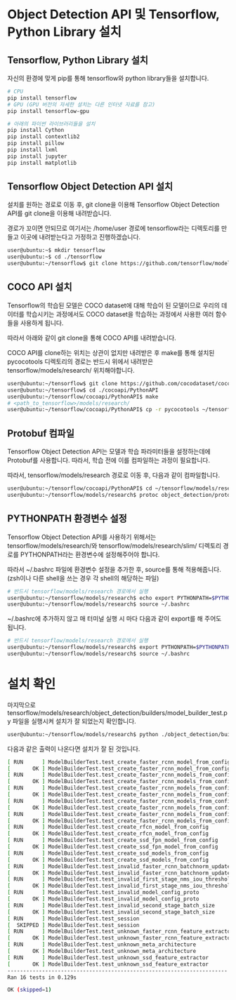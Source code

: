 # Object Detection API 및 Tensorflow, Python Library 설치

## Tensorflow, Python Library 설치

자신의 환경에 맞게 pip를 통해 tensorflow와 python library들을 설치합니다.

```bash
# CPU
pip install tensorflow
# GPU (GPU 버전의 자세한 설치는 다른 인터넷 자료를 참고)
pip install tensorflow-gpu
```

```bash
# 아래의 파이썬 라이브러리들을 설치
pip install Cython
pip install contextlib2
pip install pillow
pip install lxml
pip install jupyter
pip install matplotlib
```

## Tensorflow Object Detection API 설치

설치를 원하는 경로로 이동 후, git clone을 이용해 Tensorflow Object Detection API를 git clone을 이용해 내려받습니다.

경로가 꼬이면 안되므로 여기서는 /home/user 경로에 tensorflow라는 디렉토리를 만들고 이곳에 내려받는다고 가정하고 진행하겠습니다.

```bash
user@ubuntu:~$ mkdir tensorflow
user@ubuntu:~$ cd ./tensorflow
user@ubuntu:~/tensorflow$ git clone https://github.com/tensorflow/models.git
```

## COCO API 설치

Tensorflow의 학습된 모델은 COCO dataset에 대해 학습이 된 모델이므로 우리의 데이터를 학습시키는 과정에서도 COCO dataset을 학습하는 과정에서 사용한 여러 함수들을 사용하게 됩니다.

따라서 아래와 같이 git clone을 통해 COCO API를 내려받습니다.

COCO API를 clone하는 위치는 상관이 없지만 내려받은 후 make를 통해 설치된 pycocotools 디렉토리의 경로는 반드시 위에서 내려받은 tensorflow/models/research/ 위치해야합니다.

```bash
user@ubuntu:~/tensorflow$ git clone https://github.com/cocodataset/cocoapi.git
user@ubuntu:~/tensorflow$ cd ./cocoapi/PythonAPI
user@ubuntu:~/tensorflow/cocoapi/PythonAPI$ make
# <path_to_tensorflow>/models/research/
user@ubuntu:~/tensorflow/cocoapi/PythonAPI$ cp -r pycocotools ~/tensorflow/models/research/
```

## Protobuf 컴파일

Tensorflow Object Detection API는 모델과 학습 파라미터들을 설정하는데에 Protobuf를 사용합니다. 따라서, 학습 전에 이를 컴파일하는 과정이 필요합니다.

따라서, tensorflow/models/research 경로로 이동 후, 다음과 같이 컴파일합니다.

```bash
user@ubuntu:~/tensorflow/cocoapi/PythonAPI$ cd ~/tensorflow/models/research
user@ubuntu:~/tensorflow/models/research$ protoc object_detection/protos/*.proto --python_out=.
```

## PYTHONPATH 환경변수 설정

Tensorflow Object Detection API를 사용하기 위해서는 tensorflow/models/research/와 tensorflow/models/research/slim/ 디렉토리 경로를 PYTHONPATH라는 환경변수에 설정해주어야 합니다.

따라서 ~/.bashrc 파일에 환경변수 설정을 추가한 후, source를 통해 적용해줍니다. (zsh이나 다른 shell을 쓰는 경우 각 shell의 해당하는 파일)

```bash
# 반드시 tensorflow/models/research 경로에서 실행
user@ubuntu:~/tensorflow/models/research$ echo export PYTHONPATH=$PYTHONPATH:`pwd`:`pwd`/slim >> ~/.bashrc
user@ubuntu:~/tensorflow/models/research$ source ~/.bashrc
```

~/.bashrc에 추가하지 않고 매 터미널 실행 시 마다 다음과 같이 export를 해 주어도 됩니다.

```bash
# 반드시 tensorflow/models/research 경로에서 실행
user@ubuntu:~/tensorflow/models/research$ export PYTHONPATH=$PYTHONPATH:`pwd`:`pwd`/slim >> ~/.bashrc
user@ubuntu:~/tensorflow/models/research$ source ~/.bashrc
```

# 설치 확인

마지막으로 tensorflow/models/research/object_detection/builders/model_builder_test.py 파일을 실행시켜 설치가 잘 되었는지 확인합니다.

```bash
user@ubuntu:~/tensorflow/models/research$ python ./object_detection/builders/model_builder_test.py
```

다음과 같은 출력이 나온다면 설치가 잘 된 것입니다.

```bash
[ RUN      ] ModelBuilderTest.test_create_faster_rcnn_model_from_config_with_example_miner
[       OK ] ModelBuilderTest.test_create_faster_rcnn_model_from_config_with_example_miner
[ RUN      ] ModelBuilderTest.test_create_faster_rcnn_models_from_config_faster_rcnn_with_matmul
[       OK ] ModelBuilderTest.test_create_faster_rcnn_models_from_config_faster_rcnn_with_matmul
[ RUN      ] ModelBuilderTest.test_create_faster_rcnn_models_from_config_faster_rcnn_without_matmul
[       OK ] ModelBuilderTest.test_create_faster_rcnn_models_from_config_faster_rcnn_without_matmul
[ RUN      ] ModelBuilderTest.test_create_faster_rcnn_models_from_config_mask_rcnn_with_matmul
[       OK ] ModelBuilderTest.test_create_faster_rcnn_models_from_config_mask_rcnn_with_matmul
[ RUN      ] ModelBuilderTest.test_create_faster_rcnn_models_from_config_mask_rcnn_without_matmul
[       OK ] ModelBuilderTest.test_create_faster_rcnn_models_from_config_mask_rcnn_without_matmul
[ RUN      ] ModelBuilderTest.test_create_rfcn_model_from_config
[       OK ] ModelBuilderTest.test_create_rfcn_model_from_config
[ RUN      ] ModelBuilderTest.test_create_ssd_fpn_model_from_config
[       OK ] ModelBuilderTest.test_create_ssd_fpn_model_from_config
[ RUN      ] ModelBuilderTest.test_create_ssd_models_from_config
[       OK ] ModelBuilderTest.test_create_ssd_models_from_config
[ RUN      ] ModelBuilderTest.test_invalid_faster_rcnn_batchnorm_update
[       OK ] ModelBuilderTest.test_invalid_faster_rcnn_batchnorm_update
[ RUN      ] ModelBuilderTest.test_invalid_first_stage_nms_iou_threshold
[       OK ] ModelBuilderTest.test_invalid_first_stage_nms_iou_threshold
[ RUN      ] ModelBuilderTest.test_invalid_model_config_proto
[       OK ] ModelBuilderTest.test_invalid_model_config_proto
[ RUN      ] ModelBuilderTest.test_invalid_second_stage_batch_size
[       OK ] ModelBuilderTest.test_invalid_second_stage_batch_size
[ RUN      ] ModelBuilderTest.test_session
[  SKIPPED ] ModelBuilderTest.test_session
[ RUN      ] ModelBuilderTest.test_unknown_faster_rcnn_feature_extractor
[       OK ] ModelBuilderTest.test_unknown_faster_rcnn_feature_extractor
[ RUN      ] ModelBuilderTest.test_unknown_meta_architecture
[       OK ] ModelBuilderTest.test_unknown_meta_architecture
[ RUN      ] ModelBuilderTest.test_unknown_ssd_feature_extractor
[       OK ] ModelBuilderTest.test_unknown_ssd_feature_extractor
----------------------------------------------------------------------
Ran 16 tests in 0.129s

OK (skipped=1)
```
